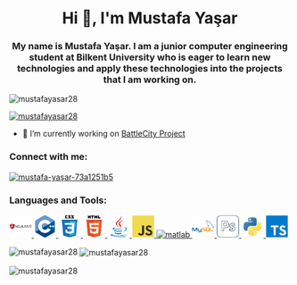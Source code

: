 <h1 align="center">Hi 👋, I'm Mustafa Yaşar</h1>
<h3 align="center">My name is Mustafa Yaşar. I am a junior computer engineering student at Bilkent University who is eager to learn new technologies and apply these technologies into the projects that I am working on.</h3>

<p align="left"> <img src="https://komarev.com/ghpvc/?username=mustafayasar28&label=Profile%20views&color=0e75b6&style=flat" alt="mustafayasar28" /> </p>

<p align="left"> <a href="https://github.com/ryo-ma/github-profile-trophy"><img src="https://github-profile-trophy.vercel.app/?username=mustafayasar28" alt="mustafayasar28" /></a> </p>

- 🔭 I’m currently working on [BattleCity Project](https://github.com/mustafayasar28/BattleCity)

<h3 align="left">Connect with me:</h3>
<p align="left">
<a href="https://linkedin.com/in/mustafa-yaşar-73a1251b5" target="blank"><img align="center" src="https://cdn.jsdelivr.net/npm/simple-icons@3.0.1/icons/linkedin.svg" alt="mustafa-yaşar-73a1251b5" height="30" width="40" /></a>
</p>

<h3 align="left">Languages and Tools:</h3>
<p align="left"> <a href="https://angular.io" target="_blank"> <img src="https://raw.githubusercontent.com/devicons/devicon/master/icons/angularjs/angularjs-original-wordmark.svg" alt="angularjs" width="40" height="40"/> </a> <a href="https://www.w3schools.com/cpp/" target="_blank"> <img src="https://raw.githubusercontent.com/devicons/devicon/master/icons/cplusplus/cplusplus-original.svg" alt="cplusplus" width="40" height="40"/> </a> <a href="https://www.w3schools.com/css/" target="_blank"> <img src="https://raw.githubusercontent.com/devicons/devicon/master/icons/css3/css3-original-wordmark.svg" alt="css3" width="40" height="40"/> </a> <a href="https://www.w3.org/html/" target="_blank"> <img src="https://raw.githubusercontent.com/devicons/devicon/master/icons/html5/html5-original-wordmark.svg" alt="html5" width="40" height="40"/> </a> <a href="https://www.java.com" target="_blank"> <img src="https://raw.githubusercontent.com/devicons/devicon/master/icons/java/java-original.svg" alt="java" width="40" height="40"/> </a> <a href="https://developer.mozilla.org/en-US/docs/Web/JavaScript" target="_blank"> <img src="https://raw.githubusercontent.com/devicons/devicon/master/icons/javascript/javascript-original.svg" alt="javascript" width="40" height="40"/> </a> <a href="https://www.mathworks.com/" target="_blank"> <img src="https://raw.githubusercontent.com/simple-icons/simple-icons/master/icons/mathworks.svg" alt="matlab" width="40" height="40"/> </a> <a href="https://www.mysql.com/" target="_blank"> <img src="https://raw.githubusercontent.com/devicons/devicon/master/icons/mysql/mysql-original-wordmark.svg" alt="mysql" width="40" height="40"/> </a> <a href="https://www.photoshop.com/en" target="_blank"> <img src="https://raw.githubusercontent.com/devicons/devicon/master/icons/photoshop/photoshop-line.svg" alt="photoshop" width="40" height="40"/> </a> <a href="https://www.python.org" target="_blank"> <img src="https://raw.githubusercontent.com/devicons/devicon/master/icons/python/python-original.svg" alt="python" width="40" height="40"/> </a> <a href="https://www.typescriptlang.org/" target="_blank"> <img src="https://raw.githubusercontent.com/devicons/devicon/master/icons/typescript/typescript-original.svg" alt="typescript" width="40" height="40"/> </a> </p>

<p><img align="left" src="https://github-readme-stats.vercel.app/api/top-langs?username=mustafayasar28&show_icons=true&locale=en&layout=compact" alt="mustafayasar28" /></p>

<p>&nbsp;<img align="center" src="https://github-readme-stats.vercel.app/api?username=mustafayasar28&show_icons=true&locale=en" alt="mustafayasar28" /></p>

<p><img align="center" src="https://github-readme-streak-stats.herokuapp.com/?user=mustafayasar28&" alt="mustafayasar28" /></p>
